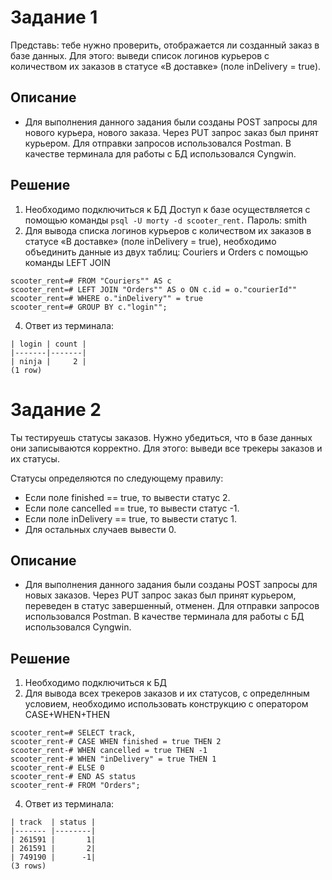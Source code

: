 # Задание 1
Представь: тебе нужно проверить, отображается ли созданный заказ в базе данных.
Для этого: выведи список логинов курьеров с количеством их заказов в статусе «В доставке» (поле inDelivery = true). 

## Описание
* Для выполнения данного задания были созданы POST запросы для нового курьера, нового заказа. Через PUT запрос заказ был принят курьером. Для отправки запросов использовался Postman. В качестве терминала для работы с БД использовался Cyngwin.					
## Решение
1. Необходимо подключиться к БД
Доступ к базе осуществляется с помощью команды ```psql -U morty -d scooter_rent.```
Пароль: smith
2. Для вывода списка логинов курьеров с количеством их заказов в статусе «В доставке» (поле inDelivery = true), необходимо объединить данные из двух таблиц: Couriers и Orders с помощью команды LEFT JOIN					
```scooter_rent=# SELECT c."login"", COUNT(o."inDelivery")
scooter_rent=# FROM "Couriers"" AS c
scooter_rent=# LEFT JOIN "Orders"" AS o ON c.id = o."courierId""
scooter_rent=# WHERE o."inDelivery"" = true
scooter_rent=# GROUP BY c."login"";
```
4. Ответ из терминала:
```
| login | count | 
|-------|-------|
| ninja |     2 |
(1 row)
```
# Задание 2
Ты тестируешь статусы заказов. Нужно убедиться, что в базе данных они записываются корректно.
Для этого: выведи все трекеры заказов и их статусы.

Статусы определяются по следующему правилу:
* Если поле finished == true, то вывести статус 2.
* Если поле canсelled == true, то вывести статус -1.
* Если поле inDelivery == true, то вывести статус 1.
* Для остальных случаев вывести 0.
## Описание
* Для выполнения данного задания были созданы POST запросы для новых заказов. Через PUT запрос заказ был принят курьером, переведен в статус завершенный, отменен. Для отправки запросов использовался Postman. В качестве терминала для работы с БД использовался Cyngwin.					
## Решение
1. Необходимо подключиться к БД
2. Для вывода всех трекеров заказов и их статусов, с определнным условием, необходимо использовать конструкцию с оператором CASE+WHEN+THEN					
```
scooter_rent=# SELECT track,
scooter_rent-# CASE WHEN finished = true THEN 2
scooter_rent-# WHEN cancelled = true THEN -1
scooter_rent-# WHEN "inDelivery" = true THEN 1
scooter_rent-# ELSE 0
scooter_rent-# END AS status
scooter_rent-# FROM "Orders";
```
4. Ответ из терминала:
```
| track  | status |
|------- |--------|
| 261591 |       1| 
| 261591 |       2| 
| 749190 |      -1| 
(3 rows)
```

					
										
					
					
					
					
					
					
					
					
					

